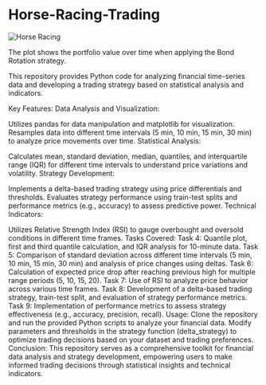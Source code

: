 # Horse-Racing-Trading
![Horse Racing](Horse%20Racing/%20Horse%20Racing.jpg)

The plot shows the portfolio value over time when applying the Bond Rotation strategy.

This repository provides Python code for analyzing financial time-series data and developing a trading strategy based on statistical analysis and indicators.

Key Features:
Data Analysis and Visualization:

Utilizes pandas for data manipulation and matplotlib for visualization.
Resamples data into different time intervals (5 min, 10 min, 15 min, 30 min) to analyze price movements over time.
Statistical Analysis:

Calculates mean, standard deviation, median, quantiles, and interquartile range (IQR) for different time intervals to understand price variations and volatility.
Strategy Development:

Implements a delta-based trading strategy using price differentials and thresholds.
Evaluates strategy performance using train-test splits and performance metrics (e.g., accuracy) to assess predictive power.
Technical Indicators:

Utilizes Relative Strength Index (RSI) to gauge overbought and oversold conditions in different time frames.
Tasks Covered:
Task 4: Quantile plot, first and third quantile calculation, and IQR analysis for 10-minute data.
Task 5: Comparison of standard deviation across different time intervals (5 min, 10 min, 15 min, 30 min) and analysis of price changes using deltas.
Task 6: Calculation of expected price drop after reaching previous high for multiple range periods (5, 10, 15, 20).
Task 7: Use of RSI to analyze price behavior across various time frames.
Task 8: Development of a delta-based trading strategy, train-test split, and evaluation of strategy performance metrics.
Task 9: Implementation of performance metrics to assess strategy effectiveness (e.g., accuracy, precision, recall).
Usage:
Clone the repository and run the provided Python scripts to analyze your financial data.
Modify parameters and thresholds in the strategy function (delta_strategy) to optimize trading decisions based on your dataset and trading preferences.
Conclusion:
This repository serves as a comprehensive toolkit for financial data analysis and strategy development, empowering users to make informed trading decisions through statistical insights and technical indicators.
